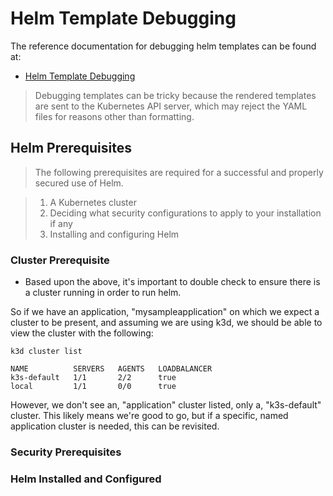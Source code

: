 # Helm Template Debugging

The reference documentation for debugging helm templates can be found at:

* [Helm Template Debugging](https://helm.sh/docs/chart_template_guide/debugging/)


> Debugging templates can be tricky because the rendered templates are sent to the Kubernetes API server, which may reject the YAML files for reasons other than formatting.

## Helm Prerequisites

> The following prerequisites are required for a successful and properly secured use of Helm.

> 1. A Kubernetes cluster
> 2. Deciding what security configurations to apply to your installation if any 
> 3. Installing and configuring Helm

### Cluster Prerequisite

* Based upon the above, it's important to double check to ensure there is a cluster running in order to run helm.

So if we have an application, "mysampleapplication" on which we expect a cluster to be present, and assuming we are using k3d, we should be able to view the cluster with the following:

```
k3d cluster list

NAME          SERVERS   AGENTS   LOADBALANCER
k3s-default   1/1       2/2      true
local         1/1       0/0      true
```

However, we don't see an, "application" cluster listed, only a, "k3s-default" cluster. This likely means we're good to go, but if a specific, named application cluster is needed, this can be revisited.

### Security Prerequisites

### Helm Installed and Configured

## 

